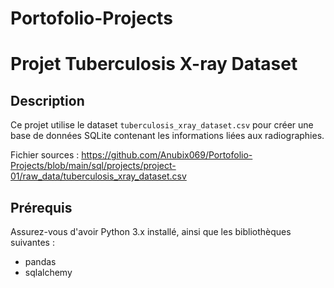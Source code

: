 # Portofolio-Projects

# Projet Tuberculosis X-ray Dataset

## Description
Ce projet utilise le dataset `tuberculosis_xray_dataset.csv` pour créer une base de données SQLite contenant les informations liées aux radiographies.

Fichier sources : https://github.com/Anubix069/Portofolio-Projects/blob/main/sql/projects/project-01/raw_data/tuberculosis_xray_dataset.csv

## Prérequis
Assurez-vous d'avoir Python 3.x installé, ainsi que les bibliothèques suivantes :
- pandas
- sqlalchemy


